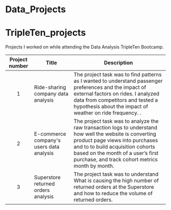 # Data_Projects
# TripleTen_projects
Projects I worked on while attending the Data Analysis TripleTen Bootcamp.


| Project number | Title | Description |
| :-----------: | ----------- |----------- |
| 1 | Ride-sharing company data analysis| The project task was to find patterns as I wanted to understand passenger preferences and the impact of external factors on rides. I analyzed data from competitors and tested a hypothesis about the impact of weather on ride frequency. . |
| 2 | E-commerce company's users data analysis| The project task was to analyze the raw transaction logs to understand how well the website is converting product page views into purchases and to to build acquisition cohorts based on the month of a user’s first purchase, and track cohort metrics month by month. |
| 3 | Superstore returned orders analysis | The project task was to understand What is causing the high number of returned orders at the Superstore and how to reduce the volume of returned orders. |
